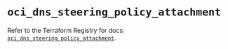 # `oci_dns_steering_policy_attachment`

Refer to the Terraform Registry for docs: [`oci_dns_steering_policy_attachment`](https://registry.terraform.io/providers/oracle/oci/6.18.0/docs/resources/dns_steering_policy_attachment).
